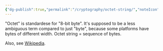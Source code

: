 ```yaml
---
{"dg-publish":true,"permalink":"/cryptography/octet-string/","noteIcon":"","created":"2024-07-16T17:31:17.845+08:00","updated":"2024-07-16T17:41:52.996+08:00"}
---
```


"Octet" is standardese for "8-bit byte". It's supposed to be a less ambiguous term compared to just "byte", because some platforms have bytes of different width.
Octet string = sequence of bytes.

Also, see [Wikipedia](http://en.wikipedia.org/wiki/Octet_(computing)).